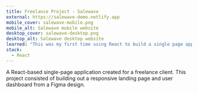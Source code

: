 ```yaml
---
title: Freelance Project - Salewave
external: https://salewave-demo.netlify.app
mobile_cover: salewave-mobile.png
mobile_alt: Salewave mobile website
desktop_cover: salewave-desktop.png
desktop_alt: Salewave desktop website
learned: "This was my first time using React to build a single page application, as my only prior experience was building components as part of a larger web application, JupyterLab, as mentioned previously. It was my introduction into using functional components within React, using React Router, and creating custom hooks to abstract functionality such as storing form data, validating form data, and cancelling Axios calls."
stack:
  - React
---
```


A React-based single-page application created for a freelance client. This project consisted of building out a responsive landing page and user dashboard from a Figma design.
